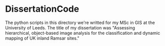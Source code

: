 # DissertationCode

The python scripts in this directory we're writted for my MSc in GIS at the University of Leeds. The title of my dissertation was "Assessing hierarchical, object-based image analysis for the classification and dynamic mapping of UK inland Ramsar sites."
